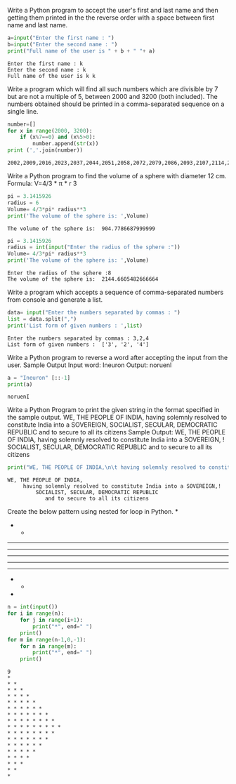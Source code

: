 Write a Python program to accept the user's first and last name and then getting them printed in
the the reverse order with a space between first name and last name.


```python
a=input("Enter the first name : ")
b=input("Enter the second name : ")
print("Full name of the user is " + b + " "+ a)
```

    Enter the first name : k
    Enter the second name : k
    Full name of the user is k k
    

Write a program which will find all such numbers which are divisible by 7 but are not a multiple
of 5, between 2000 and 3200 (both included). The numbers obtained should be printed in a
comma-separated sequence on a single line.


```python
number=[]
for x in range(2000, 3200):
    if (x%7==0) and (x%5>0):
        number.append(str(x))
print (','.join(number))
```

    2002,2009,2016,2023,2037,2044,2051,2058,2072,2079,2086,2093,2107,2114,2121,2128,2142,2149,2156,2163,2177,2184,2191,2198,2212,2219,2226,2233,2247,2254,2261,2268,2282,2289,2296,2303,2317,2324,2331,2338,2352,2359,2366,2373,2387,2394,2401,2408,2422,2429,2436,2443,2457,2464,2471,2478,2492,2499,2506,2513,2527,2534,2541,2548,2562,2569,2576,2583,2597,2604,2611,2618,2632,2639,2646,2653,2667,2674,2681,2688,2702,2709,2716,2723,2737,2744,2751,2758,2772,2779,2786,2793,2807,2814,2821,2828,2842,2849,2856,2863,2877,2884,2891,2898,2912,2919,2926,2933,2947,2954,2961,2968,2982,2989,2996,3003,3017,3024,3031,3038,3052,3059,3066,3073,3087,3094,3101,3108,3122,3129,3136,3143,3157,3164,3171,3178,3192,3199
    

Write a Python program to find the volume of a sphere with diameter 12 cm.
Formula: V=4/3 * π * r
3


```python
pi = 3.1415926
radius = 6
Volume= 4/3*pi* radius**3
print('The volume of the sphere is: ',Volume)
```

    The volume of the sphere is:  904.7786687999999
    


```python
pi = 3.1415926
radius = int(input("Enter the radius of the sphere :"))
Volume= 4/3*pi* radius**3
print('The volume of the sphere is: ',Volume)
```

    Enter the radius of the sphere :8
    The volume of the sphere is:  2144.6605482666664
    

Write a program which accepts a sequence of comma-separated numbers from console and
generate a list.


```python
data= input("Enter the numbers separated by commas : ")
list = data.split(",")
print('List form of given numbers : ',list)
```

    Enter the numbers separated by commas : 3,2,4
    List form of given numbers :  ['3', '2', '4']
    

Write a Python program to reverse a word after accepting the input from the user.
Sample Output
Input word: Ineuron
Output: noruenl


```python
a = "Ineuron" [::-1]
print(a)
```

    noruenI
    

Write a Python Program to print the given string in the format specified in the sample output.
WE, THE PEOPLE OF INDIA, having solemnly resolved to constitute India into a
SOVEREIGN, SOCIALIST, SECULAR, DEMOCRATIC REPUBLIC and to secure to all
its citizens
Sample Output:
WE, THE PEOPLE OF INDIA,
having solemnly resolved to constitute India into a SOVEREIGN, !
SOCIALIST, SECULAR, DEMOCRATIC REPUBLIC
and to secure to all its citizens


```python
print("WE, THE PEOPLE OF INDIA,\n\t having solemnly resolved to constitute India into a SOVEREIGN,!\n\t\t SOCIALIST, SECULAR, DEMOCRATIC REPUBLIC\n\t\t    and to secure to all its citizens")
```

    WE, THE PEOPLE OF INDIA,
    	 having solemnly resolved to constitute India into a SOVEREIGN,!
    		 SOCIALIST, SECULAR, DEMOCRATIC REPUBLIC
    		    and to secure to all its citizens
    

Create the below pattern using nested for loop in Python.
*
* *
* * *
* * * *
* * * * *
* * * *
* * *
* *
*


```python
n = int(input())
for i in range(n):
    for j in range(i+1):
        print("*", end=" ")
    print()
for m in range(n-1,0,-1):
    for n in range(m):
        print("*", end=" ")
    print()
```

    9
    * 
    * * 
    * * * 
    * * * * 
    * * * * * 
    * * * * * * 
    * * * * * * * 
    * * * * * * * * 
    * * * * * * * * * 
    * * * * * * * * 
    * * * * * * * 
    * * * * * * 
    * * * * * 
    * * * * 
    * * * 
    * * 
    * 
    


```python

```
